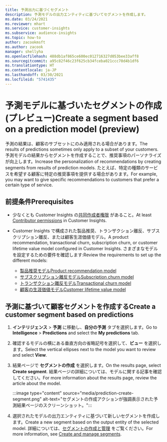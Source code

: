 ```yaml
---
title: 予測出力に基づくセグメント
description: 予測モデルの出力エンティティに基づいてセグメントを作成します。
ms.date: 03/24/2021
ms.reviewer: mhart
ms.service: customer-insights
ms.subservice: audience-insights
ms.topic: how-to
author: zacookmsft
ms.author: zacook
manager: shellyha
ms.openlocfilehash: 488db1af865ce600ec012716327d053bee33aff8
ms.sourcegitcommit: a95c82f46c23f625cb34fceba021ccc70d4b1df6
ms.translationtype: HT
ms.contentlocale: ja-JP
ms.lasthandoff: 03/30/2021
ms.locfileid: "5741435"
---
```

# <a name="create-a-segment-based-on-a-prediction-model-preview"></a><span data-ttu-id="d7cf1-103">予測モデルに基づいたセグメントの作成 (プレビュー)</span><span class="sxs-lookup"><span data-stu-id="d7cf1-103">Create a segment based on a prediction model (preview)</span></span>

<span data-ttu-id="d7cf1-104">予測の結果は、顧客のサブセットにのみ適用される場合があります。</span><span class="sxs-lookup"><span data-stu-id="d7cf1-104">The results of predictions sometimes only apply to a subset of your customers.</span></span> <span data-ttu-id="d7cf1-105">予測モデルの結果からセグメントを作成することで、推奨事項のパーソナライズが向上します。</span><span class="sxs-lookup"><span data-stu-id="d7cf1-105">Increase the personalization of recommendations by creating segments from results of prediction models.</span></span> <span data-ttu-id="d7cf1-106">たとえば、特定の種類のサービスを希望する顧客に特定の推奨事項を提供する場合があります。</span><span class="sxs-lookup"><span data-stu-id="d7cf1-106">For example, you may want to give specific recommendations to customers that prefer a certain type of service.</span></span> 

## <a name="prerequisites"></a><span data-ttu-id="d7cf1-107">前提条件</span><span class="sxs-lookup"><span data-stu-id="d7cf1-107">Prerequisites</span></span>

- <span data-ttu-id="d7cf1-108">少なくとも Customer Insights の[共同作成者権限](permissions.md) があること。</span><span class="sxs-lookup"><span data-stu-id="d7cf1-108">At least [Contributor permissions](permissions.md) in Customer Insights.</span></span>

- <span data-ttu-id="d7cf1-109">Customer Insights で構成された製品推奨、トランザクション離反、サブスクリプション離反、または顧客生涯価値モデル。</span><span class="sxs-lookup"><span data-stu-id="d7cf1-109">A product recommendation, transactional churn, subscription churn, or customer lifetime value model configured in Customer Insights.</span></span> <span data-ttu-id="d7cf1-110">さまざまなモデルを設定するための要件を確認します:</span><span class="sxs-lookup"><span data-stu-id="d7cf1-110">Review the requirements to set up the different models:</span></span>

  - [<span data-ttu-id="d7cf1-111">製品推奨モデル</span><span class="sxs-lookup"><span data-stu-id="d7cf1-111">Product recommendation model</span></span>](predict-product-recommendation.md)
  - [<span data-ttu-id="d7cf1-112">サブスクリプション離反モデル</span><span class="sxs-lookup"><span data-stu-id="d7cf1-112">Subscription churn model</span></span>](predict-subscription-churn.md)
  - [<span data-ttu-id="d7cf1-113">トランザクション離反モデル</span><span class="sxs-lookup"><span data-stu-id="d7cf1-113">Transactional churn model</span></span>](predict-transactional-churn.md)
  - [<span data-ttu-id="d7cf1-114">顧客の生涯価値モデル</span><span class="sxs-lookup"><span data-stu-id="d7cf1-114">Customer lifetime value model</span></span>](predict-customer-lifetime-value.md)

## <a name="create-a-customer-segment-based-on-predictions"></a><span data-ttu-id="d7cf1-115">予測に基づいて顧客セグメントを作成する</span><span class="sxs-lookup"><span data-stu-id="d7cf1-115">Create a customer segment based on predictions</span></span>

1. <span data-ttu-id="d7cf1-116">**インテリジェンス** > **予測** に移動し、**自分の予測** タブを選択します。</span><span class="sxs-lookup"><span data-stu-id="d7cf1-116">Go to **Intelligence** > **Predictions** and select the **My predictions** tab.</span></span>

1. <span data-ttu-id="d7cf1-117">確認するモデルの横にある垂直方向の省略記号を選択して、**ビュー** を選択します。</span><span class="sxs-lookup"><span data-stu-id="d7cf1-117">Select the vertical ellipses next to the model you want to review and select **View**.</span></span>

1. <span data-ttu-id="d7cf1-118">結果ページで **セグメントの作成** を選択します。</span><span class="sxs-lookup"><span data-stu-id="d7cf1-118">On the results page, select **Create segment**.</span></span> <span data-ttu-id="d7cf1-119">結果ページの詳細については、モデルに関する記事を確認してください。</span><span class="sxs-lookup"><span data-stu-id="d7cf1-119">For more information about the results page, review the article about the model.</span></span>

   :::image type="content" source="media/prediction-create-segment.png" alt-text="セグメントの作成アクションが強調表示された予測結果ページのスクリーンショット。":::

1. <span data-ttu-id="d7cf1-121">選択されたモデルの出力エンティティに基づいて新しいセグメントを作成します。</span><span class="sxs-lookup"><span data-stu-id="d7cf1-121">Create a new segment based on the output entity of the selected model.</span></span> <span data-ttu-id="d7cf1-122">詳細については、[セグメントの作成と管理](segments.md) をご覧ください。</span><span class="sxs-lookup"><span data-stu-id="d7cf1-122">For more information, see [Create and manage segments](segments.md).</span></span>